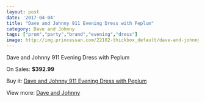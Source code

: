 ```yaml
---
layout: post
date: '2017-04-04'
title: "Dave and Johnny 911 Evening Dress with Peplum"
category: Dave and Johnny
tags: ["prom","party","brand","evening","dress"]
image: http://img.princessan.com/22102-thickbox_default/dave-and-johnny-911-evening-dress-with-peplum.jpg
---
```

Dave and Johnny 911 Evening Dress with Peplum

On Sales: **$392.99**
<a href="https://www.princessan.com/en/dave-and-johnny/10069-dave-and-johnny-911-evening-dress-with-peplum.html"><amp-img layout="responsive" width="600" height="600" src="//img.princessan.com/22102-thickbox_default/dave-and-johnny-911-evening-dress-with-peplum.jpg" alt="Dave and Johnny 911 Evening Dress with Peplum 0" /></a>
<a href="https://www.princessan.com/en/dave-and-johnny/10069-dave-and-johnny-911-evening-dress-with-peplum.html"><amp-img layout="responsive" width="600" height="600" src="//img.princessan.com/22103-thickbox_default/dave-and-johnny-911-evening-dress-with-peplum.jpg" alt="Dave and Johnny 911 Evening Dress with Peplum 1" /></a>

Buy it: [Dave and Johnny 911 Evening Dress with Peplum](https://www.princessan.com/en/dave-and-johnny/10069-dave-and-johnny-911-evening-dress-with-peplum.html "Dave and Johnny 911 Evening Dress with Peplum")

View more: [Dave and Johnny](https://www.princessan.com/en/16-dave-and-johnny "Dave and Johnny")